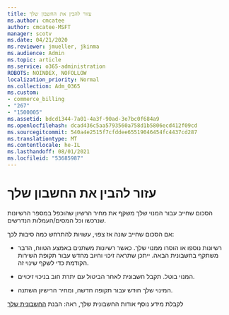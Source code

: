 ```yaml
---
title: עזור להבין את החשבון שלך
ms.author: cmcatee
author: cmcatee-MSFT
manager: scotv
ms.date: 04/21/2020
ms.reviewer: jmueller, jkinma
ms.audience: Admin
ms.topic: article
ms.service: o365-administration
ROBOTS: NOINDEX, NOFOLLOW
localization_priority: Normal
ms.collection: Adm_O365
ms.custom:
- commerce_billing
- "267"
- "1500005"
ms.assetid: bdcd1344-7a01-4a3f-90ad-3e7bc0f684a9
ms.openlocfilehash: dcad436c5aa5793560a758d1b5806ecd412f09cd
ms.sourcegitcommit: 540a4e2515f7cfddee65519046454fc4437cd287
ms.translationtype: MT
ms.contentlocale: he-IL
ms.lasthandoff: 08/01/2021
ms.locfileid: "53685987"
---
```

# <a name="help-understanding-your-bill"></a>עזור להבין את החשבון שלך

הסכום שחייב עבור המנוי שלך משקף את מחיר הרשיון שהוכפל במספר הרשיונות שנרכשו וכל המסים/העמלות הנדרשים.
  
אם הסכום שחייב שונה אז צפוי, עשויות להתרחש כמה סיבות לכך:
  
- רשיונות נוספו או הוסרו ממנוי שלך. כאשר רשיונות משתנים באמצע הטווח, הדבר משתקף בחשבונית הבאה. ייתכן שתראה זיכוי וחיוב מחדש עבור תקופת השירות הקודמת כדי לשקף שינוי זה.

- המנוי בוטל. תקבל חשבונית לאחר הביטול עם יתרת חוב בניכוי זיכויים.

- המינוי שלך חוּדש עבור תקופה חדשה, ומחיר הרישיון השתנה.

לקבלת מידע נוסף אודות החשבונית שלך, ראה: הבנת [החשבונית שלך](/microsoft-365/commerce/billing-and-payments/understand-your-invoice2)